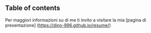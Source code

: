 ## Table of contents

Per maggiori informazioni su di me ti invito a visitare la mia [pagina di presentazione] (https://dino-996.github.io/resume/)
